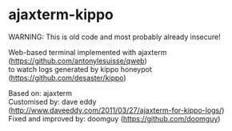 ajaxterm-kippo
==============

WARNING: This is old code and most probably already insecure!

Web-based terminal implemented with ajaxterm (https://github.com/antonylesuisse/qweb)<br>
to watch logs generated by kippo honeypot (https://github.com/desaster/kippo)

Based on: ajaxterm <br>
Customised by: dave eddy <bahamas10> (http://www.daveeddy.com/2011/03/27/ajaxterm-for-kippo-logs/)<br>
Fixed and improved by: doomguy (https://github.com/doomguy)

